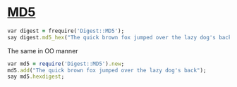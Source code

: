 [1]: http://rosettacode.org/wiki/MD5

# [MD5][1]

```ruby
var digest = frequire('Digest::MD5');
say digest.md5_hex("The quick brown fox jumped over the lazy dog's back");
```


The same in OO manner

```ruby
var md5 = require('Digest::MD5').new;
md5.add("The quick brown fox jumped over the lazy dog's back");
say md5.hexdigest;
```